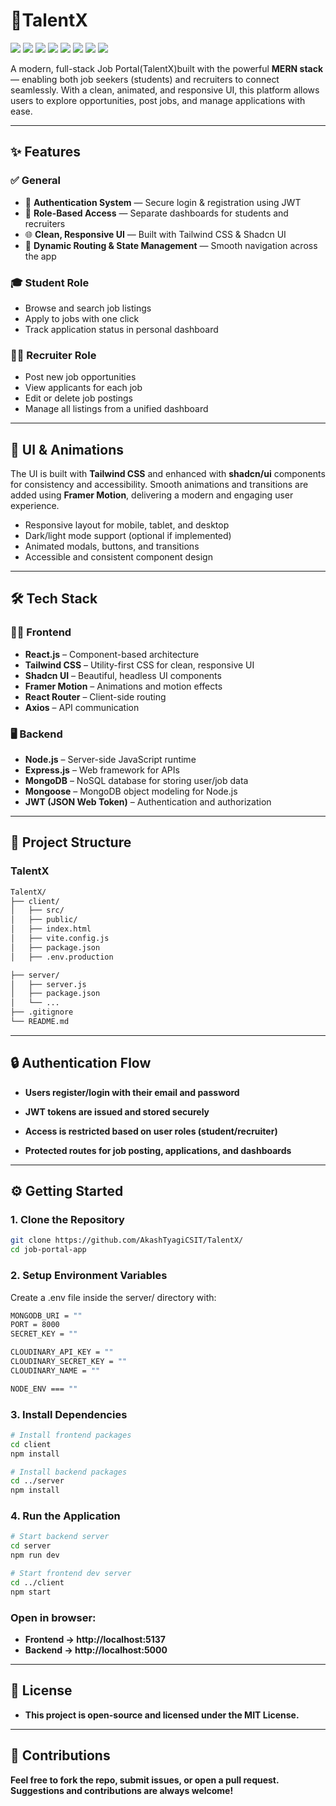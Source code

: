 # 💼TalentX

![](https://komarev.com/ghpvc/?username=mscbuild) 
 ![](https://img.shields.io/github/license/mscbuild/job-portal-app) 
 ![](https://img.shields.io/badge/PRs-Welcome-green)
 ![](https://img.shields.io/github/languages/code-size/mscbuild/job-portal-app)
![](https://img.shields.io/badge/code%20style-react-green)
![](https://img.shields.io/github/stars/mscbuild)
![](https://img.shields.io/badge/Topic-Github-lighred)
![](https://img.shields.io/website?url=https%3A%2F%2Fgithub.com%2Fmscbuild)

A modern, full-stack Job Portal(TalentX)built with the powerful **MERN stack** — enabling both job seekers (students) and recruiters to connect seamlessly. With a clean, animated, and responsive UI, this platform allows users to explore opportunities, post jobs, and manage applications with ease.

---

## ✨ Features

### ✅ General
- 🔐 **Authentication System** — Secure login & registration using JWT
- 👥 **Role-Based Access** — Separate dashboards for students and recruiters
- 🌐 **Clean, Responsive UI** — Built with Tailwind CSS & Shadcn UI
- 🎯 **Dynamic Routing & State Management** — Smooth navigation across the app

### 🎓 Student Role
- Browse and search job listings
- Apply to jobs with one click
- Track application status in personal dashboard

### 🧑‍💼 Recruiter Role
- Post new job opportunities
- View applicants for each job
- Edit or delete job postings
- Manage all listings from a unified dashboard

---

## 🎨 UI & Animations

The UI is built with **Tailwind CSS** and enhanced with **shadcn/ui** components for consistency and accessibility. Smooth animations and transitions are added using **Framer Motion**, delivering a modern and engaging user experience.

- Responsive layout for mobile, tablet, and desktop
- Dark/light mode support (optional if implemented)
- Animated modals, buttons, and transitions
- Accessible and consistent component design

---

## 🛠️ Tech Stack

### 🧑‍💻 Frontend
- **React.js** – Component-based architecture
- **Tailwind CSS** – Utility-first CSS for clean, responsive UI
- **Shadcn UI** – Beautiful, headless UI components
- **Framer Motion** – Animations and motion effects
- **React Router** – Client-side routing
- **Axios** – API communication

### 🖥️ Backend
- **Node.js** – Server-side JavaScript runtime
- **Express.js** – Web framework for APIs
- **MongoDB** – NoSQL database for storing user/job data
- **Mongoose** – MongoDB object modeling for Node.js
- **JWT (JSON Web Token)** – Authentication and authorization

---

## 📁 Project Structure

### TalentX
 ~~~bash
TalentX/
├── client/
│   ├── src/
│   ├── public/
│   ├── index.html
│   ├── vite.config.js
│   ├── package.json
│   ├── .env.production
 
├── server/
│   ├── server.js
│   ├── package.json
│   └── ...
├── .gitignore
└── README.md
~~~
---


## 🔒 Authentication Flow

- **Users register/login with their email and password**

- **JWT tokens are issued and stored securely**

- **Access is restricted based on user roles (student/recruiter)**

- **Protected routes for job posting, applications, and dashboards**

---

## ⚙️ Getting Started

### 1. Clone the Repository

```bash
git clone https://github.com/AkashTyagiCSIT/TalentX/ 
cd job-portal-app
```

### 2. Setup Environment Variables
Create a .env file inside the server/ directory with:

```bash
MONGODB_URI = ""
PORT = 8000
SECRET_KEY = ""

CLOUDINARY_API_KEY = ""
CLOUDINARY_SECRET_KEY = ""
CLOUDINARY_NAME = ""

NODE_ENV === ""
```

### 3. Install Dependencies

```bash
# Install frontend packages
cd client
npm install

# Install backend packages
cd ../server
npm install
```

### 4. Run the Application

```bash
# Start backend server
cd server
npm run dev

# Start frontend dev server
cd ../client
npm start
```

### Open in browser:
- **Frontend → http://localhost:5137**
- **Backend → http://localhost:5000**

---


## 📜 License
- **This project is open-source and licensed under the MIT License.**

---

## 🙌 Contributions
**Feel free to fork the repo, submit issues, or open a pull request.**
**Suggestions and contributions are always welcome!**

